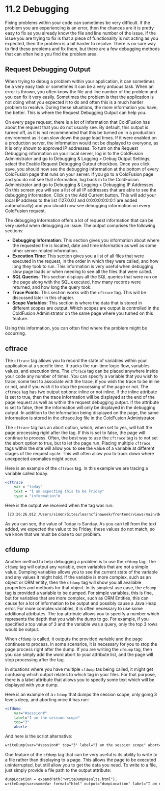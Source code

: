 # 11.2 Debugging

Fixing problems within your code can sometimes be very difficult. If the problem you are experiencing is an error, then the chances are it is pretty easy to fix as you already know the file and line number of the issue. If the issue you are trying to fix is that a piece of functionality is not acting as you expected, then the problem is a bit harder to resolve. There is no sure way to find these problems and fix them, but there are a few debugging methods that can often help you find the problem area.

## Request Debugging Output

When trying to debug a problem within your application, it can sometimes be a very easy task or sometimes it can be a very arduous task. When an error is thrown, you often know the file and line number of the problem and you can fix it very easily. Sometimes the problem is that the application is not doing what you expected it to do and often this is a much harder problem to resolve. During these situations, the more information you have, the better. This is where the Request Debugging Output can help you.

On every page request, there is a lot of information that ColdFusion has about the request that you do not usually see. By default, this output is turned off, as it is not recommended that this be turned on in a production environment as it can slow down the page load times. If it were enabled on a production server, the information would not be displayed to everyone, as it is only shown to approved IP addresses. To turn on the Request Debugging information on your local server, log in to the ColdFusion Administrator and go to Debugging & Logging \> Debug Output Settings; select the Enable Request Debugging Output checkbox. Once you click save, you should now see the debugging information at the bottom of every ColdFusion page that runs on your server. If you go to a ColdFusion page and you do not see that information, log back in to the ColdFusion Administrator and go to Debugging & Logging \> Debugging IP Addresses. On this screen you will see a list of all IP addresses that are able to see the debugging information. Click on the Add Current button. This will add your local IP address to the list (127.0.0.1 and 0:0:0:0:0:0:0:1 are added automatically) and you should now see debugging information on every ColdFusion request.

The debugging information offers a lot of request information that can be very useful when debugging an issue. The output comprises the following sections:

- **Debugging Information**: This section gives you information about where the requested file is located, date and time information as well as some other server related information.
- **Execution Time**: This section gives you a list of all files that were executed in the request, in the order in which they were called, and how long they took to run. This information is very useful when debugging slow page loads or when needing to see all the files that were called.
- **SQL Queries**: This section displays all the SQL queries that were run on the page along with the SQL executed, how many records were returned, and how long the query took.
- **Trace Points**: This section works with the `cftrace` tag. This will be discussed later in this chapter.
- **Scope Variables**: This section is where the data that is stored in different scopes are output. Which scopes are output is controlled in the ColdFusion Administrator on the same page where you turned on this feature.

Using this information, you can often find where the problem might be occurring.

## cftrace

The `cftrace` tag allows you to record the state of variables within your application at a specific time. It tracks the run-time logic flow, variables values, and execution time. The `cftrace` tag can be placed anywhere inside your code any number of times. You can specify a variable that you wish to trace, some text to associate with the trace, if you wish the trace to be inline or not, and if you wish it to stop the processing of the page or not. The `cftrace` tag has two output options: inline or not inline. If the inline attribute is set to true, then the trace information will be displayed at the end of the page request as well as within the request debugging output. If the attribute is set to false, then the information will only be displayed in the debugging output. In addition to the information being displayed on the page, the same information is stored in the cftrace.log file in the ColdFusion Administrator.

The `cftrace` tag has an abort option, which, when set to yes, will halt the page processing right after the tag. If this is set to false, the page will continue to process. Often, the best way to use the `cftrace` tag is to not set the abort option to true, but to let the page run. Placing multiple `cftrace` tags within the site will allow you to see the value of a variable at different stages of the request cycle. This will often allow you to track down where unexpected anomalies might occur.

Here is an example of the `cftrace` tag. In this example we are tracing a variable called today:

```cfml
<cftrace
    var = "today"
    text = "I am expecting this to be Friday"
    type = "information">
```

Here is the output we received when the tag was run:

```cfml
 [23:26:26.012 /Users/simon/Sites/learncfinaweek/frontend/views/main/default.cfm @ line: 8] [33 ms (1st trace)] - [today = Sunday] I am expecting this to be Friday
```

As you can see, the value of Today is Sunday. As you can tell from the text added, we expected the value to be Friday; these values do not match, so we know that we must be close to our problem.

## cfdump

Another method to help debugging a problem is to use the `cfdump` tag. The `cfdump` tag will output any variable, even variables that are not a simple value. Dumping variables allows you to see the current state of the variable and any values it might hold. If the variable is more complex, such as an object or ORM entity, then the `cfdump` tag will show you all available properties and methods for that object. In its simplest use case, the `cfdump` tag is provided a variable to be dumped. For simple variables, this is fine, but for variables that are more complex, such as ORM Entities, this can cause for a lot of information to be output and possibly cause a Java Heap error. For more complex variables, it is often necessary to use some additional attributes. The top attribute allows you to specify a number which represents the depth that you wish the dump to go. For example, if you specified a top value of 3 and the variable was a query, only the top 3 rows would be output.

When `cfdump` is called, it outputs the provided variable and the page continues to process. In some scenarios, it is necessary for you to stop the page process right after the dump. If you are writing the `cfdump` tag, then you can simply add the word abort to your attribute list, and the page will stop processing after the tag.

In situations where you have multiple `cfdump` tas being called, it might get confusing which output relates to which tag in your files. For that purpose, there is a label attribute that allows you to specify some text which will be displayed with your dump.

Here is an example of a `cfdump` that dumps the session scope, only going 3 levels deep, and aborting once it has run:

```cfml
<cfdump
    var="#session#"
    label="I am the session scope"
    top="3"
    abort>
```

And here is the script alternative:

```cfml
writeDump(var="#session#" top="3" label="I am the session scope" abort=true);
```

One feature of the `cfdump` tag that can be very useful is its ability to write to a file rather than displaying to a page. This allows the page to be executed uninterrupted, but still allow you to get the data you need. To write to a file, just simply provide a file path to the output attribute:

```cfml
dumpLocation = expandPath("writeDumpResults.html");
writeDump(var=someVar format="html" output="dumpLocation" label="I am dumping to a file" abort=true);
```
